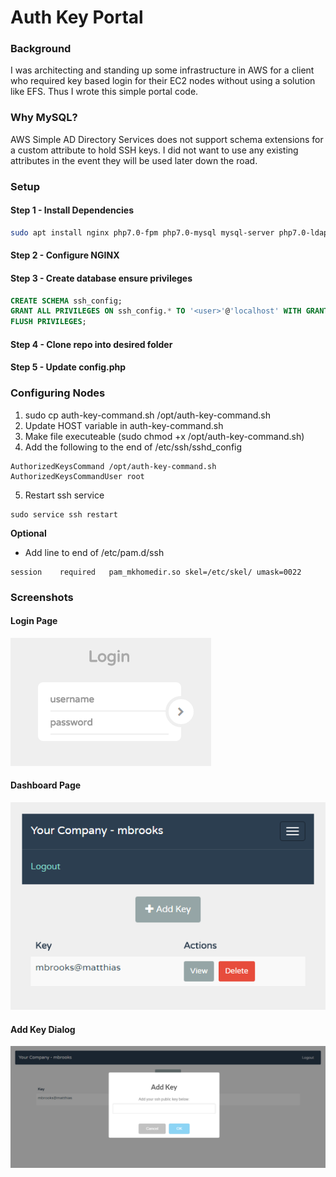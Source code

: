 # Auth Key Portal

### Background

I was architecting and standing up some infrastructure in AWS for a client who required key based login for their EC2 nodes without using a solution like EFS. Thus I wrote this simple portal code.

### Why MySQL?

AWS Simple AD Directory Services does not support schema extensions for a custom attribute to hold SSH keys. I did not want to use any existing attributes in the event they will be used later down the road.

### Setup
#### Step 1 - Install Dependencies

```sh
sudo apt install nginx php7.0-fpm php7.0-mysql mysql-server php7.0-ldap
```
#### Step 2 - Configure NGINX
#### Step 3 - Create database ensure privileges

```sql
CREATE SCHEMA ssh_config;
GRANT ALL PRIVILEGES ON ssh_config.* TO '<user>'@'localhost' WITH GRANT OPTION;
FLUSH PRIVILEGES;
```

#### Step 4 - Clone repo into desired folder

#### Step 5 - Update config.php

### Configuring Nodes

1. sudo cp auth-key-command.sh /opt/auth-key-command.sh
2. Update HOST variable in auth-key-command.sh
3. Make file executeable (sudo chmod +x /opt/auth-key-command.sh)
4. Add the following to the end of /etc/ssh/sshd_config

  ```
  AuthorizedKeysCommand /opt/auth-key-command.sh
  AuthorizedKeysCommandUser root
  ```
5. Restart ssh service

  ```
  sudo service ssh restart
  ```

**Optional**
- Add line to end of  /etc/pam.d/ssh

```
session    required   pam_mkhomedir.so skel=/etc/skel/ umask=0022
```

### Screenshots

#### Login Page
![Login](/screenshot-1.png)

#### Dashboard Page
![Dashboard](/screenshot-2.png)

#### Add Key Dialog
![Add Key Dialog](/screenshot-3.png)
